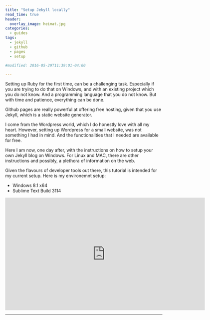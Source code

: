 ```yaml
---
title: "Setup Jekyll locally"
read_time: true
header:
  overlay_image: heimat.jpg  
categories:  
  - guides
tags:
  - jekyll
  - github
  - pages
  - setup

#modified: 2016-05-29T11:39:01-04:00

---
```


Setting up Ruby for the first time, can be a challenging task. Especially if you are trying to do that on Windows, and with an existing project which you do not know. And a programming language that you do not know. But with time and patience, everything can be done.

Github pages are really powerful at offering free hosting, given that you use Jekyll, which is a static website generator.

I come from the Wordpress world, which I do honestly love with all my heart. However, setting up Wordpress for a small website, was not something I had in mind. And the functionalities that I needed are available for free.

Here I am now, one day after, with the instructions on how to setup your own Jekyll blog on Windows. For Linux and MAC, there are other instructions and possibly, a plethora of information on the web.

Given the flavours of developer tools out there, this tutorial is intended for my current setup. Here is my environemnt setup:

* Windows 8.1 x64
* Sublime Text Build 3114


<iframe width="640" height="360" src="https://www.youtube-nocookie.com/embed/t9qDNe7xk4c?controls=0&amp;showinfo=0" frameborder="0" allowfullscreen></iframe>



---